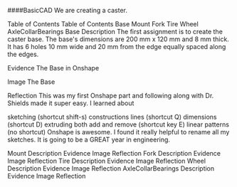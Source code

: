 ####BasicCAD
We are creating a caster.

Table of Contents
Table of Contents
Base
Mount
Fork
Tire
Wheel
AxleCollarBearings
Base
Description
The first assignment is to create the caster base. The base's dimensions are 200 mm x 120 mm and 8 mm thick. It has 6 holes 10 mm wide and 20 mm from the edge equally spaced along the edges.

Evidence
The Base in Onshape

Image
The Base

Reflection
This was my first Onshape part and following along with Dr. Shields made it super easy. I learned about

sketching (shortcut shift-s)
constructions lines (shortcut Q)
dimensions (shortcut D)
extruding both add and remove (shortcut key E)
linear patterns (no shortcut)
Onshape is awesome. I found it really helpful to rename all my sketches. It is going to be a GREAT year in engineering.

Mount
Description
Evidence
Image
Reflection
Fork
Description
Evidence
Image
Reflection
Tire
Description
Evidence
Image
Reflection
Wheel
Description
Evidence
Image
Reflection
AxleCollarBearings
Description
Evidence
Image
Reflection


